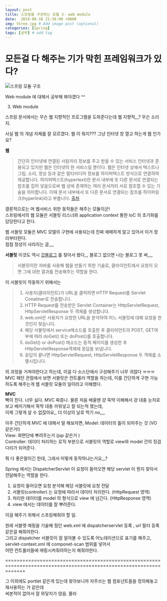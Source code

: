 ```yaml
---
layout: post
title: 스프링을 구성하는 모듈 3- web module
date:  2019-08-18 21:36:00 +0800
img: three.jpg # Add image post (optional)
categories: [spring]
tags: [공부] # add tag
---
```


# 모든걸 다 해주는 기가 막힌 프레임워크가 있다? 
![스프링 모듈 구조](http://yaejinha.github.io/assets/img/spring-overview.png)

Web module 에 대해서 공부해 봐야겠다 ^^ 

3. Web module 

스프링 문서에서는 무슨 웹 지향적인 프로그램을 도와준다는데 웹 지향적,,,? 무슨 소리지.   

사실 웹 의 개념 자체를 잘 모르겠다. 웹 이 뭐지??? 그냥 인터넷 창 열고 하는게 웹 인가요?   

**웹**  
> 간단히 인터넷에 연결된 사람끼리 정보를 주고 받을 수 있는 서비스
> 인터넷과 혼용되고 있지만 웹은 인터넷의 한 서비스일 뿐이다.
> 웹은 인터넷 상에서 텍스트나 그림, 소리, 영상 등과 같은 멀티미디어 정보를 하이퍼텍스트 방식으로 연결하여 제공합니다.
> 하이퍼텍스트(hypertext)란 문서 내부에 또 다른 문서로 연결되는 참조를 집어 넣음으로써 웹 상에 존재하는 여러 문서끼리 서로 참조할 수 있는 
> 기술을 의미합니다. 이때 문서 내부에서 또 다른 문서로 연결되는 참조를 하이퍼링크(hyperlink)라고 부릅니다.  [출처](http://tcpschool.com/webbasic/www)  


결론적으로는 머 웹서비스 위한 동작들은 해주는 모듈이군!  
스프링에서의 웹 모듈은 서블릿 리스너와 application context 통한 IoC 의 초기화를 담당한다고 한다.  

웹 서블릿 모듈은 MVC 모델의 구현에 사용되는데 진짜 애매하게 알고 있어서 이거 정리부터한다.   
점점 정성이 사라지는 글,,,,   


**서블릿**
이것도 역시 [갓블로그](https://mangkyu.tistory.com/14) 를 찾아서 봤다,,, 블로그 없으면 나는 블로그 못 써,,,,  

> 서블릿이란 자바를 사용해 웹을 만들기 위한 기술로, 클라이언트에서 요청이 오면 그에 대한 결과를 전송해주는 역할을 한다.  

이 서블릿이 작동하기 위해서는 

> 1) 사용자(클라이언트)가 URL을 클릭하면 HTTP Request를 Servlet Conatiner로 전송합니다.  
> 2) HTTP Request를 전송받은 Servlet Container는 HttpServletRequest, HttpServletResponse 두 객체를 생성합니다.  
> 3) web.xml은 사용자가 요청한 URL을 분석하여 어느 서블릿에 대해 요청을 한 것인지 찾습니다.   
> 4) 해당 서블릿에서 service메소드를 호출한 후 클리아언트의 POST, GET여부에 따라 doGet() 또는 doPost()를 호출합니다.   
> 5) doGet() or doPost() 메소드는 동적 페이지를 생성한 후 HttpServletResponse객체에 응답을 보냅니다.   
> 6) 응답이 끝나면 HttpServletRequest, HttpServletResponse 두 객체를 소멸시킵니다.   

의 과정을 거쳐야한다고 하는데, 이걸 다 소스단에서 구성해주기 너무 귀찮다 ㅠㅠㅠ  
MVC 패턴 관점에서 보면 서블릿은 컨트롤러 역할을 하는데, 이를 간단하게 구현 가능하도록 해주는게 웹 서블릿 모듈의 일이라고 이해했다.  

**MVC**   
빡이 친다. 너무 싫다. MVC 짜증나. 물론 처음 배울땐 걍 뚝딱 이해해서 걍 대충 눈치로 보고 베끼기해서 뚝딱 대충 끼워넣고 잘 되는척 했는데,  
이제 그렇게 살 수 없잖아요,, 더 이상의 날로 먹기 no,,,,   

아주 간단하게 MVC 에 대해서 말 해보자면, 
Model: 데이터의 틀이 되어주는 것 (VO 같은거!)  
View: 화면단에 뿌려주는거 (jsp 같은거 )     
Controller: 데이터 처리하는 로직 부분으로 서블릿의 역할로 view와 model 간의 징검다리가 되어준다.   

뭐 다 좋은말이긴 한데, 그래서 어떻게 동작하냐는거요,,,?  

Spring 에서는 DispatcherServlet  이 요청이 들어오면 해당 servlet 이 뭔지 찾아서 전달해주는 역할을 한다.  
1) 요청이 들어오면 요청 분석해 해당 서블릿에 요청 전달    
2) 서블릿(controller) 는 요청에 따라서 데이터 처리한다.  (HttpRequest 영역)  
3) 처리한 데이터를 model 의 형식으로 view 에 넘긴다.   (HttpResponse 영역)  
4) view 에서는 데이터를 잘 뿌려준다.  

이걸 해주기 위해서 스프링해줘야 할 일.  

원래 서블랫 매핑을 기술해 줬던 web.xml 에 dispatcherservlet 등록 ,  url 필터 등록 같은걸 해줘야한다.   
그리고 dispatcher 서블릿이 잘 알아볼 수 있도록 어노테이션으로 표기를 해주고, servlet-context.xml 에 componet-scan 범위를 넣어서  
어떤 컨트롤러들에 매핑시켜줘야하는지 해줘야한다.  

===================================================================================================================

그 이외에도 portlet 같은게 있는데 찾아보니까 자주쓰는 웹 컴포넌트들을 정의해놓고 재사용하는 거 같은데  
써본적이 없어서 잘 와닿지가 않음.  몰라  


